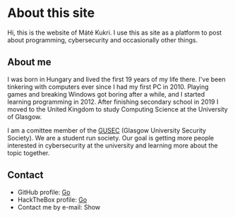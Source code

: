 <!--GEN_META
GEN_TITLE=About
GEN_DESCRIPTION=About
GEN_KEYWORDS=
GEN_AUTHOR=Máté Kukri
GEN_COPYRIGHT=Copyright (C) Máté Kukri, 2020
-->
# About this site

Hi, this is the website of Máté Kukri. I use this as site as a platform to post
about programming, cybersecurity and occasionally other things.

## About me

I was born in Hungary and lived the first 19 years of my life there. I've been
tinkering with computers ever since I had my first PC in 2010. Playing games and
breaking Windows got boring after a while, and I started learning programming in
2012. After finishing secondary school in 2019 I moved to the United Kingdom to
study Computing Science at the University of Glasgow.

I am a comittee member of the <a href="https://gusecurity.github.io">GUSEC</a>
(Glasgow University Security Society). We are a student run society.
Our goal is getting more people interested in cybersecurity at the
university and learning more about the topic together.

## Contact

* GitHub profile: <a href="https://github.com/kukrimate">Go</a>
* HackTheBox profile: <a href="https://www.hackthebox.eu/profile/244124">Go</a>
* Contact me by e-mail: <b id='s'></b> <a onclick="f();">Show</a>
